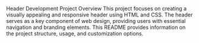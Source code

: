
Header Development Project
Overview
This project focuses on creating a visually appealing and responsive header using HTML and CSS.
The header serves as a key component of web design, providing users with essential navigation and branding elements.
This README provides information on the project structure, usage, and customization options.
